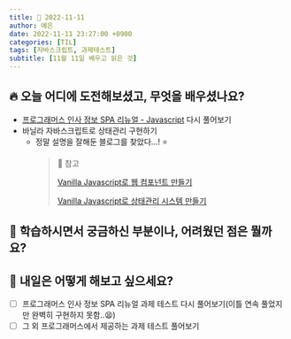```yaml
---
title: 📸 2022-11-11
author: 예은
date: 2022-11-11 23:27:00 +0900
categories: [TIL]
tags: [자바스크립트, 과제테스트]
subtitle: [11월 11일 배우고 읽은 것]
---
```


## 🔥 오늘 어디에 도전해보셨고, 무엇을 배우셨나요?

- [프로그래머스 인사 정보 SPA 리뉴얼 - Javascript](https://school.programmers.co.kr/skill_check_assignments/331) 다시 풀어보기
- 바닐라 자바스크립트로 상태관리 구현하기
  - 정말 설명을 잘해둔 블로그를 찾았다...! ⭐️
    > 🐝 참고
    >
    > [Vanilla Javascript로 웹 컴포넌트 만들기](https://junilhwang.github.io/TIL/Javascript/Design/Vanilla-JS-Component)
    >
    > [Vanilla Javascript로 상태관리 시스템 만들기](https://junilhwang.github.io`/TIL/Javascript/Design/Vanilla-JS-Store)

## 🌊 학습하시면서 궁금하신 부분이나, 어려웠던 점은 뭘까요?

## 🌟 내일은 어떻게 해보고 싶으세요?

- [ ] 프로그래머스 인사 정보 SPA 리뉴얼 과제 테스트 다시 풀어보기(이틀 연속 풀었지만 완벽히 구현하지 못함..😫)
- [ ] 그 외 프로그래머스에서 제공하는 과제 테스트 풀어보기
